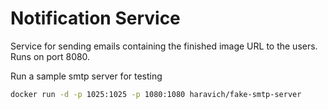# Notification Service

Service for sending emails containing the finished image URL to the users.
Runs on port 8080.

Run a sample smtp server for testing 

```sh
docker run -d -p 1025:1025 -p 1080:1080 haravich/fake-smtp-server
```

